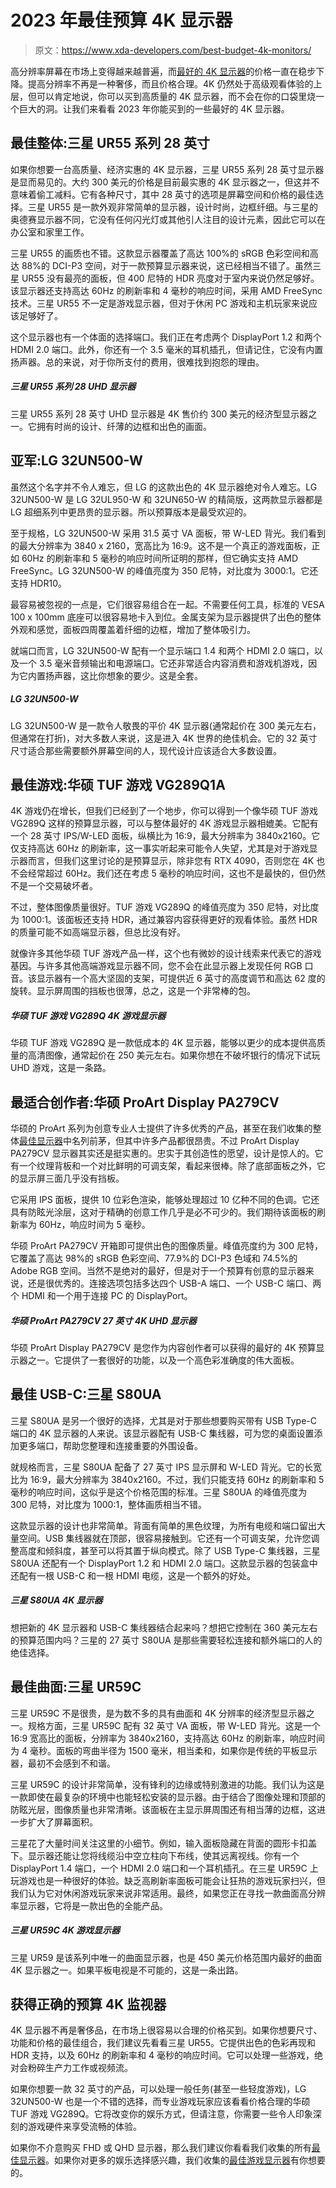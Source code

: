 # 2023 年最佳预算 4K 显示器

> 原文：<https://www.xda-developers.com/best-budget-4k-monitors/>

高分辨率屏幕在市场上变得越来越普遍，而[最好的 4K 显示器](https://www.xda-developers.com/best-4k-monitors/)的价格一直在稳步下降。提高分辨率不再是一种奢侈，而且价格合理。4K 仍然处于高级观看体验的上层，但可以肯定地说，你可以买到高质量的 4K 显示器，而不会在你的口袋里烧一个巨大的洞。让我们来看看 2023 年你能买到的一些最好的 4K 显示器。

## 最佳整体:三星 UR55 系列 28 英寸

如果你想要一台高质量、经济实惠的 4K 显示器，三星 UR55 系列 28 英寸显示器是显而易见的。大约 300 美元的价格是目前最实惠的 4K 显示器之一，但这并不意味着偷工减料。它有各种尺寸，其中 28 英寸的选项是屏幕空间和价格的最佳选择。三星 UR55 是一款外观非常简单的显示器，设计时尚，边框纤细。与三星的奥德赛显示器不同，它没有任何闪光灯或其他引人注目的设计元素，因此它可以在办公室和家里工作。

三星 UR55 的画质也不错。这款显示器覆盖了高达 100%的 sRGB 色彩空间和高达 88%的 DCI-P3 空间，对于一款预算显示器来说，这已经相当不错了。虽然三星 UR55 没有最亮的面板，但 400 尼特的 HDR 亮度对于室内来说仍然足够好。该显示器还支持高达 60Hz 的刷新率和 4 毫秒的响应时间，采用 AMD FreeSync 技术。三星 UR55 不一定是游戏显示器，但对于休闲 PC 游戏和主机玩家来说应该足够好了。

这个显示器也有一个体面的选择端口。我们正在考虑两个 DisplayPort 1.2 和两个 HDMI 2.0 端口。此外，你还有一个 3.5 毫米的耳机插孔，但请记住，它没有内置扬声器。总的来说，对于你所支付的费用，很难找到抱怨的理由。

##### 三星 UR55 系列 28 UHD 显示器

三星 UR55 系列 28 英寸 UHD 显示器是 4K 售价约 300 美元的经济型显示器之一。它拥有时尚的设计、纤薄的边框和出色的画面。

## 亚军:LG 32UN500-W

虽然这个名字并不令人难忘，但 LG 的这款出色的 4K 显示器绝对令人难忘。LG 32UN500-W 是 LG 32UL950-W 和 32UN650-W 的精简版，这两款显示器都是 LG 超细系列中更昂贵的显示器。所以预算版本是最受欢迎的。

至于规格，LG 32UN500-W 采用 31.5 英寸 VA 面板，带 W-LED 背光。我们看到的最大分辨率为 3840 x 2160，宽高比为 16:9。这不是一个真正的游戏面板，正如 60Hz 的刷新率和 5 毫秒的响应时间所证明的那样，但它确实支持 AMD FreeSync。LG 32UN500-W 的峰值亮度为 350 尼特，对比度为 3000:1。它还支持 HDR10。

最容易被忽视的一点是，它们很容易组合在一起。不需要任何工具，标准的 VESA 100 x 100mm 底座可以很容易地卡入到位。金属支架为显示器提供了出色的整体外观和感觉，面板四周覆盖着纤细的边框，增加了整体吸引力。

就端口而言，LG 32UN500-W 配有一个显示端口 1.4 和两个 HDMI 2.0 端口，以及一个 3.5 毫米音频输出和电源端口。它还非常适合内容消费和游戏机游戏，因为它内置扬声器，这比你想象的要少。这是全套。

##### LG 32UN500-W

LG 32UN500-W 是一款令人敬畏的平价 4K 显示器(通常起价在 300 美元左右，但通常在打折)，对大多数人来说，这是进入 4K 世界的绝佳机会。它的 32 英寸尺寸适合那些需要额外屏幕空间的人，现代设计应该适合大多数设置。

## 最佳游戏:华硕 TUF 游戏 VG289Q1A

4K 游戏仍在增长，但我们已经到了一个地步，你可以得到一个像华硕 TUF 游戏 VG289Q 这样的预算显示器，可以与整体最好的 4K 游戏显示器相媲美。它配有一个 28 英寸 IPS/W-LED 面板，纵横比为 16:9，最大分辨率为 3840x2160。它仅支持高达 60Hz 的刷新率，这一事实听起来可能令人失望，尤其是对于游戏显示器而言，但我们这里讨论的是预算显示，除非您有 RTX 4090，否则您在 4K 也不会经常超过 60Hz。我们还在考虑 5 毫秒的响应时间，这也不是最快的，但仍然不是一个交易破坏者。

不过，整体图像质量很好。TUF 游戏 VG289Q 的峰值亮度为 350 尼特，对比度为 1000:1。该面板还支持 HDR，通过兼容内容获得更好的观看体验。虽然 HDR 的质量可能不如高端显示器，但总比没有好。

就像许多其他华硕 TUF 游戏产品一样，这个也有微妙的设计线索来代表它的游戏基因。与许多其他高端游戏显示器不同，您不会在此显示器上发现任何 RGB 口音。该显示器有一个高大坚固的支架，可提供近 6 英寸的高度调节和高达 62 度的旋转。显示屏周围的挡板也很薄，总之，这是一个非常棒的包。

##### 华硕 TUF 游戏 VG289Q 4K 游戏显示器

华硕 TUF 游戏 VG289Q 是一款低成本的 4K 显示器，能够以更少的成本提供高质量的高清图像，通常起价在 250 美元左右。如果你想在不破坏银行的情况下试玩 UHD 游戏，这是一条路。

## 最适合创作者:华硕 ProArt Display PA279CV

华硕的 ProArt 系列为创意专业人士提供了许多优秀的产品，甚至在我们收集的整体[最佳显示器](https://www.xda-developers.com/best-monitors/)中名列前茅，但其中许多产品都很昂贵。不过 ProArt Display PA279CV 显示器其实还是挺实惠的。忠实于其创造性的愿望，设计是惊人的。它有一个纹理背板和一个对比鲜明的可调支架，看起来很棒。除了底部面板之外，它的显示屏三面几乎没有挡板。

它采用 IPS 面板，提供 10 位彩色渲染，能够处理超过 10 亿种不同的色调。它还具有防眩光涂层，这对于精确的创意工作几乎是必不可少的。我们期待该面板的刷新率为 60Hz，响应时间为 5 毫秒。

华硕 ProArt PA279CV 开箱即可提供出色的图像质量。峰值亮度约为 300 尼特，它覆盖了高达 98%的 sRGB 色彩空间、77.9%的 DCI-P3 色域和 74.5%的 Adobe RGB 空间。当然不是绝对的最好，但是对于一个预算有创意的显示器来说，还是很优秀的。连接选项包括多达四个 USB-A 端口、一个 USB-C 端口、两个 HDMI 和一个用于连接 PC 的 DisplayPort。

##### 华硕 ProArt PA279CV 27 英寸 4K UHD 显示器

华硕 ProArt Display PA279CV 是您作为内容创作者可以获得的最好的 4K 预算显示器之一。它提供了一套很好的功能，以及一个高色彩准确度的伟大面板。

## 最佳 USB-C:三星 S80UA

三星 S80UA 是另一个很好的选择，尤其是对于那些想要购买带有 USB Type-C 端口的 4K 显示器的人来说。该显示器配有 USB-C 集线器，可为您的桌面设置添加更多端口，帮助您整理和连接重要的外围设备。

就规格而言，三星 S80UA 配备了 27 英寸 IPS 显示屏和 W-LED 背光。它的长宽比为 16:9，最大分辨率为 3840x2160。不过，我们只能支持 60Hz 的刷新率和 5 毫秒的响应时间，这似乎是这个价格范围的标准。三星 S80UA 的峰值亮度为 300 尼特，对比度为 1000:1，整体画质相当不错。

这款显示器的设计也非常简单。背面有简单的黑色纹理，为所有电缆和端口留出大量空间。USB 集线器就在顶部，很容易接触到。它还有一个可调支架，允许您调整高度和倾斜度，甚至可以将其置于纵向模式。除了 USB Type-C 集线器，三星 S80UA 还配有一个 DisplayPort 1.2 和 HDMI 2.0 端口。这款显示器的包装盒中还配有一根 USB-C 和一根 HDMI 电缆，这是一个额外的好处。

##### 三星 S80UA 4K 显示器

想把新的 4K 显示器和 USB-C 集线器结合起来吗？想把它控制在 360 美元左右的预算范围内吗？三星的 27 英寸 S80UA 是那些需要轻松连接和额外端口的人的绝佳选择。

## 最佳曲面:三星 UR59C

三星 UR59C 不是很贵，是为数不多的具有曲面和 4K 分辨率的经济型显示器之一。规格方面，三星 UR59C 配有 32 英寸 VA 面板，带 W-LED 背光。这是一个 16:9 宽高比的面板，分辨率为 3840x2160，支持高达 60Hz 的刷新率，响应时间为 4 毫秒。面板的弯曲半径为 1500 毫米，相当柔和，如果你是传统的平板显示器，最初不会感到不和谐。

三星 UR59C 的设计非常简单，没有锋利的边缘或特别激进的功能。我们认为这是一款即使在最复杂的环境中也能轻松安装的显示器。由于结合了图像处理和顶部的防眩光层，图像质量也非常清晰。该面板在主显示屏周围还有相当薄的边框，这进一步扩大了屏幕面积。

三星花了大量时间关注这里的小细节。例如，输入面板隐藏在背面的圆形卡扣盖下。显示器还能让您将线缆沿中空立柱向下布线，使其远离视线。你有一个 DisplayPort 1.4 端口，一个 HDMI 2.0 端口和一个耳机插孔。在三星 UR59C 上玩游戏也是一种很好的体验。缺乏高刷新率面板可能会让狂热的游戏玩家扫兴，但我们认为它对休闲游戏玩家来说非常适用。最终，如果您正在寻找一款曲面高分辨率显示器，它将是一款出色的全能产品。

##### 三星 UR59C 4K 游戏显示器

三星 UR59 是该系列中唯一的曲面显示器，也是 450 美元价格范围内最好的曲面 4K 显示器之一。如果平板电视是不可能的，这是一条出路。

## 获得正确的预算 4K 监视器

4K 显示器不再是奢侈品，在市场上很容易以合理的价格买到。如果你想要尺寸、功能和价格的最佳组合，我们建议先看看三星 UR55。它提供出色的色彩再现和 HDR 支持，以及 60Hz 的刷新率和 4 毫秒的响应时间。它可以处理一些游戏，绝对会粉碎生产力工作或视频流。

如果你想要一款 32 英寸的产品，可以处理一般任务(甚至一些轻度游戏)，LG 32UN500-W 也是一个不错的选择，而专业游戏玩家应该看看价格合理的华硕 TUF 游戏 VG289Q。它将改变你的娱乐方式，但请注意，你需要一些令人印象深刻的游戏硬件来享受流畅的体验。

如果你不介意购买 FHD 或 QHD 显示器，那么我们建议你看看我们收集的所有[最佳显示器](https://www.xda-developers.com/best-monitors/)。如果你对更多的娱乐选择感兴趣，我们收集的[最佳游戏显示器](https://www.xda-developers.com/best-gaming-monitors/)有你想要的。